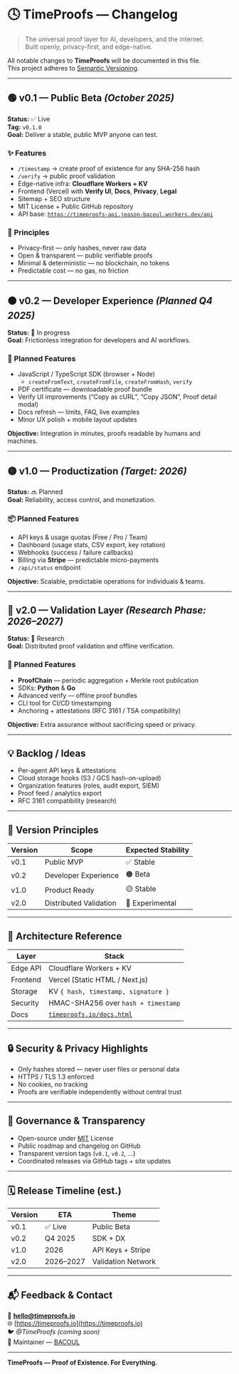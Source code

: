 # 🕓 TimeProofs — Changelog

> The universal proof layer for AI, developers, and the internet.  
> Built openly, privacy-first, and edge-native.

All notable changes to **TimeProofs** will be documented in this file.  
This project adheres to [Semantic Versioning](https://semver.org/spec/v2.0.0.html).

---

## 🟢 v0.1 — Public Beta _(October 2025)_

**Status:** ✅ Live  
**Tag:** `v0.1.0`  
**Goal:** Deliver a stable, public MVP anyone can test.

### ✨ Features
- `/timestamp` → create proof of existence for any SHA-256 hash  
- `/verify` → public proof validation  
- Edge-native infra: **Cloudflare Workers + KV**
- Frontend (Vercel) with **Verify UI**, **Docs**, **Privacy**, **Legal**
- Sitemap + SEO structure  
- MIT License + Public GitHub repository  
- API base: [`https://timeproofs-api.jeason-bacoul.workers.dev/api`](https://timeproofs-api.jeason-bacoul.workers.dev/api)

### 🔐 Principles
- Privacy-first — only hashes, never raw data  
- Open & transparent — public verifiable proofs  
- Minimal & deterministic — no blockchain, no tokens  
- Predictable cost — no gas, no friction

---

## 🟠 v0.2 — Developer Experience _(Planned Q4 2025)_

**Status:** 🚧 In progress  
**Goal:** Frictionless integration for developers and AI workflows.

### 🚀 Planned Features
- JavaScript / TypeScript SDK (browser + Node)  
  - `createFromText`, `createFromFile`, `createFromHash`, `verify`
- PDF certificate — downloadable proof bundle  
- Verify UI improvements (“Copy as cURL”, “Copy JSON”, Proof detail modal)
- Docs refresh — limits, FAQ, live examples  
- Minor UX polish + mobile layout updates

**Objective:** Integration in minutes, proofs readable by humans and machines.

---

## 🟡 v1.0 — Productization _(Target: 2026)_

**Status:** 🔜 Planned  
**Goal:** Reliability, access control, and monetization.

### 📦 Planned Features
- API keys & usage quotas (Free / Pro / Team)  
- Dashboard (usage stats, CSV export, key rotation)  
- Webhooks (success / failure callbacks)  
- Billing via **Stripe** — predictable micro-payments  
- `/api/status` endpoint  

**Objective:** Scalable, predictable operations for individuals & teams.

---

## 🔵 v2.0 — Validation Layer _(Research Phase: 2026–2027)_

**Status:** 🧪 Research  
**Goal:** Distributed proof validation and offline verification.

### 🔬 Planned Features
- **ProofChain** — periodic aggregation + Merkle root publication  
- SDKs: **Python** & **Go**  
- Advanced verify — offline proof bundles  
- CLI tool for CI/CD timestamping  
- Anchoring + attestations (RFC 3161 / TSA compatibility)

**Objective:** Extra assurance without sacrificing speed or privacy.

---

## 💡 Backlog / Ideas
- Per-agent API keys & attestations  
- Cloud storage hooks (S3 / GCS hash-on-upload)  
- Organization features (roles, audit export, SIEM)  
- Proof feed / analytics export  
- RFC 3161 compatibility (research)

---

## 🧭 Version Principles

| Version | Scope | Expected Stability |
|----------|--------|--------------------|
| v0.1 | Public MVP | ✅ Stable |
| v0.2 | Developer Experience | 🟠 Beta |
| v1.0 | Product Ready | 🟡 Stable |
| v2.0 | Distributed Validation | 🔵 Experimental |

---

## 🧱 Architecture Reference

| Layer | Stack |
|--------|--------|
| Edge API | Cloudflare Workers + KV |
| Frontend | Vercel (Static HTML / Next.js) |
| Storage | KV `{ hash, timestamp, signature }` |
| Security | HMAC-SHA256 over `hash + timestamp` |
| Docs | [`timeproofs.io/docs.html`](https://timeproofs.io/docs.html) |

---

## 🔒 Security & Privacy Highlights
- Only hashes stored — never user files or personal data  
- HTTPS / TLS 1.3 enforced  
- No cookies, no tracking  
- Proofs are verifiable independently without central trust  

---

## 🧠 Governance & Transparency
- Open-source under [MIT](./LICENSE) License  
- Public roadmap and changelog on GitHub  
- Transparent version tags (`v0.1`, `v0.2`, …)  
- Coordinated releases via GitHub tags + site updates  

---

## 🗓️ Release Timeline (est.)

| Version | ETA | Theme |
|----------|-----|-------|
| v0.1 | ✅ Live | Public Beta |
| v0.2 | Q4 2025 | SDK + DX |
| v1.0 | 2026 | API Keys + Stripe |
| v2.0 | 2026–2027 | Validation Network |

---

## 📬 Feedback & Contact
💬 **hello@timeproofs.io**  
🌐 [https://timeproofs.io](https://timeproofs.io)  
🐦 _@TimeProofs (coming soon)_  
👤 Maintainer — [BACOUL](https://github.com/BACOUL)  

---

**TimeProofs — Proof of Existence. For Everything.**

